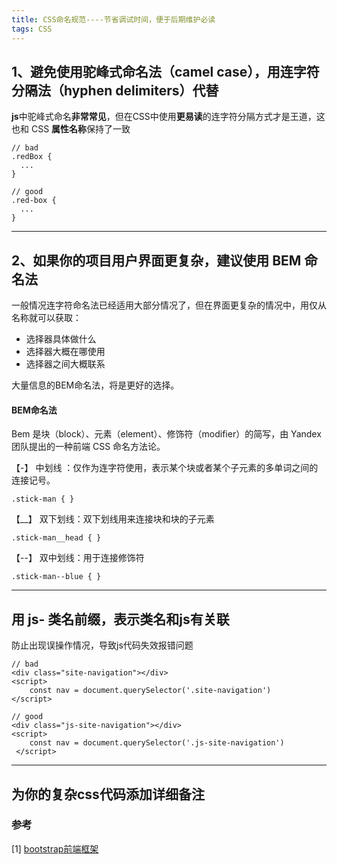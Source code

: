 ```yaml
---
title: CSS命名规范----节省调试时间，便于后期维护必读
tags: CSS
---
```


## 1、避免使用驼峰式命名法（camel case），用连字符分隔法（hyphen delimiters）代替
**js**中驼峰式命名**非常常见**，但在CSS中使用**更易读**的连字符分隔方式才是王道，这也和 CSS **属性名称**保持了一致

<!--more-->

```
// bad
.redBox {
  ...
}

// good
.red-box {
  ...
}
```
---
## 2、如果你的项目用户界面更复杂，建议使用 BEM 命名法
一般情况连字符命名法已经适用大部分情况了，但在界面更复杂的情况中，用仅从名称就可以获取：
- 选择器具体做什么
- 选择器大概在哪使用
- 选择器之间大概联系

大量信息的BEM命名法，将是更好的选择。
#### BEM命名法
Bem 是块（block）、元素（element）、修饰符（modifier）的简写，由 Yandex 团队提出的一种前端 CSS 命名方法论。


【-】 中划线 ：仅作为连字符使用，表示某个块或者某个子元素的多单词之间的连接记号。
```
.stick-man { }
```

【__】 双下划线：双下划线用来连接块和块的子元素
```
.stick-man__head { }
```

【--】  双中划线：用于连接修饰符
```
.stick-man--blue { }
```
---
## 用 js- 类名前缀，表示类名和js有关联
防止出现误操作情况，导致js代码失效报错问题
```
// bad
<div class="site-navigation"></div>
<script>
    const nav = document.querySelector('.site-navigation')
</script>

// good
<div class="js-site-navigation"></div>
<script>
    const nav = document.querySelector('.js-site-navigation')
 </script>
```
---
## 为你的复杂css代码添加详细备注
### 参考
[1] [bootstrap前端框架](https://github.com/twbs/bootstrap/blob/v4-dev/scss/_carousel.scss)